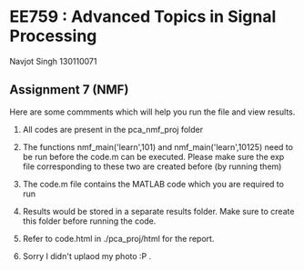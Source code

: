 EE759 : Advanced Topics in Signal Processing
============================================
Navjot Singh
130110071

Assignment 7 (NMF)
------------------

Here are some commments which will help you run the file and view results.

1. All codes are present in the pca_nmf_proj folder

2. The functions nmf_main('learn',101) and nmf_main('learn',10125) need to be run before the code.m can be executed. Please make sure the exp file corresponding to these two are created before (by running them)

3. The code.m file contains the MATLAB code which you are required to run

4. Results would be stored in a separate results folder. Make sure to create this folder before running the code.

5. Refer to code.html in ./pca_proj/html for the report.

6. Sorry I didn't uplaod my photo :P .